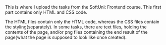This is where I upload the tasks from the SoftUni: Frontend course. This first part contains only HTML and CSS code. 

The HTML files contain only the HTML code, whereas the CSS files contain the styling(separately). 
In some tasks, there are text files, holding the contents of the page, and/or png files containing the end result of the page(what the page is supposed to look like once created).
